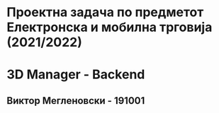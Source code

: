 # Проектна задача по предметот Електронска и мобилна трговија (2021/2022)
# 3D Manager - Backend
## Виктор Мегленовски - 191001